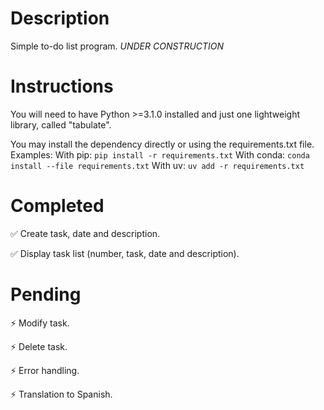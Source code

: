 # Description
Simple to-do list program. *UNDER CONSTRUCTION*

# Instructions
You will need to have Python >=3.1.0 installed and just one lightweight library, called "tabulate".

You may install the dependency directly or using the requirements.txt file.
Examples:
    With pip:
        `pip install -r requirements.txt`
    With conda:
        `conda install --file requirements.txt`
    With uv:
        `uv add -r requirements.txt`

# Completed
✅ Create task, date and description.

✅ Display task list (number, task, date and description).

# Pending
⚡ Modify task.

⚡ Delete task.

⚡ Error handling.

⚡ Translation to Spanish.